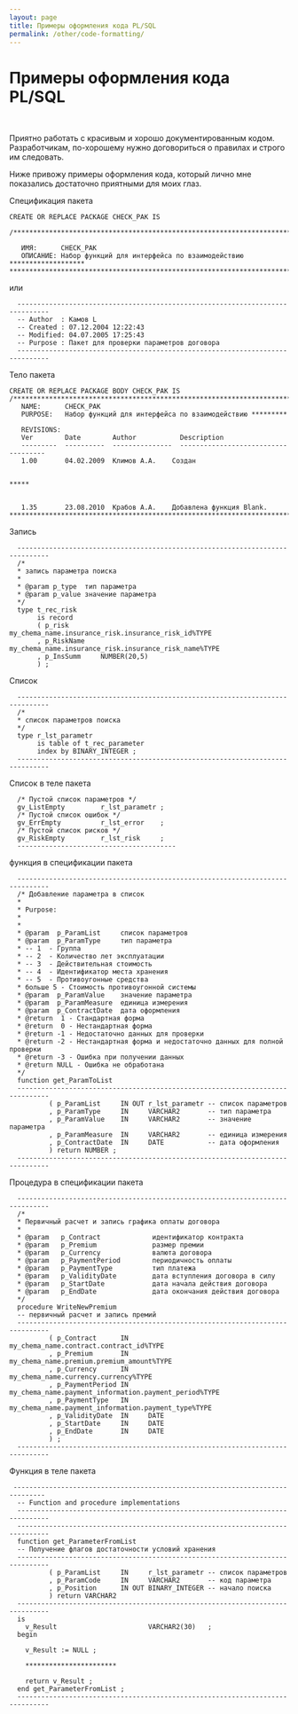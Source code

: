 ```yaml
---
layout: page
title: Примеры оформления кода PL/SQL
permalink: /other/code-formatting/
---
```


# Примеры оформления кода PL/SQL

<br/>

Приятно работать с красивым и хорошо документированным кодом. Разработчикам, по-хорошему нужно договориться о правилах и
строго им следовать.


Ниже привожу примеры оформления кода, который лично мне показались достаточно приятными для моих глаз.



Спецификация пакета

    CREATE OR REPLACE PACKAGE CHECK_PAK IS

    /******************************************************************************

       ИМЯ:      CHECK_PAK
       ОПИСАНИЕ: Набор функций для интерфейса по взаимодействию *******************
    ******************************************************************************/


или

      ------------------------------------------------------------------------------
      -- Author  : Камов L
      -- Created : 07.12.2004 12:22:43
      -- Modified: 04.07.2005 17:25:43
      -- Purpose : Пакет для проверки параметров договора
      ------------------------------------------------------------------------------



Тело пакета


    CREATE OR REPLACE PACKAGE BODY CHECK_PAK IS
    /******************************************************************************
       NAME:      CHECK_PAK
       PURPOSE:   Набор функций для интерфейса по взаимодействию *********

       REVISIONS:
       Ver        Date        Author           Description
       ---------  ----------  ---------------  ------------------------------------
       1.00       04.02.2009  Климов А.А.    Создан


    *****


       1.35       23.08.2010  Крабов А.А.    Добавлена функция Blank.
    *******************************************************************************/


Запись

      ------------------------------------------------------------------------------
      /*
      * запись параметра поиска
      *
      * @param p_type  тип параметра
      * @param p_value значение параметра
      */
      type t_rec_risk
           is record
           ( p_risk        my_chema_name.insurance_risk.insurance_risk_id%TYPE
           , p_RiskName    my_chema_name.insurance_risk.insurance_risk_name%TYPE
           , p_InsSumm     NUMBER(20,5)
           ) ;



Список


      ------------------------------------------------------------------------------
      /*
      * список параметров поиска
      */
      type r_lst_parametr
           is table of t_rec_parameter
           index by BINARY_INTEGER ;
      ------------------------------------------------------------------------------


Список в теле пакета


      /* Пустой список параметров */
      gv_ListEmpty         r_lst_parametr ;
      /* Пустой список ошибок */
      gv_ErrEmpty          r_lst_error    ;
      /* Пустой список рисков */
      gv_RiskEmpty         r_lst_risk     ;
      ----------------------------------------



функция в спецификации пакета


      ------------------------------------------------------------------------------
      /* Добавление параметра в список
      *
      * Purpose:
      *
      *
      * @param  p_ParamList     список параметров
      * @param  p_ParamType     тип параметра
      * -- 1  - Группа
      * -- 2  - Количество лет эксплуатации
      * -- 3  - Действительная стоимость
      * -- 4  - Идентификатор места хранения
      * -- 5  - Противоугонные средства
      * больше 5 - Стоимость противоугонной системы
      * @param  p_ParamValue    значение параметра
      * @param  p_ParamMeasure  единица измерения
      * @param  p_ContractDate  дата оформления
      * @return  1 - Стандартная форма
      * @return  0 - Нестандартная форма
      * @return -1 - Недостаточно данных для проверки
      * @return -2 - Нестандартная форма и недостаточно данных для полной проверки
      * @return -3 - Ошибка при получении данных
      * @return NULL - Ошибка не обработана
      */
      function get_ParamToList
      ------------------------------------------------------------------------------
              ( p_ParamList     IN OUT r_lst_parametr -- список параметров
              , p_ParamType     IN     VARCHAR2       -- тип параметра
              , p_ParamValue    IN     VARCHAR2       -- значение параметра
              , p_ParamMeasure  IN     VARCHAR2       -- единица измерения
              , p_ContractDate  IN     DATE           -- дата оформления
              ) return NUMBER ;
      ------------------------------------------------------------------------------



Процедура в спецификации пакета


      ------------------------------------------------------------------------------
      /*
      * Первичный расчет и запись графика оплаты договора
      *
      * @param   p_Contract             идентификатор контракта
      * @param   p_Premium              размер премии
      * @param   p_Currency             валюта договора
      * @param   p_PaymentPeriod        периодичность оплаты
      * @param   p_PaymentType          тип платежа
      * @param   p_ValidityDate         дата вступления договора в силу
      * @param   p_StartDate            дата начала действия договора
      * @param   p_EndDate              дата окончания действия договора
      */
      procedure WriteNewPremium
      -- первичный расчет и запись премий
      ------------------------------------------------------------------------------
              ( p_Contract      IN     my_chema_name.contract.contract_id%TYPE
              , p_Premium       IN     my_chema_name.premium.premium_amount%TYPE
              , p_Currency      IN     my_chema_name.currency.currency%TYPE
              , p_PaymentPeriod IN     my_chema_name.payment_information.payment_period%TYPE
              , p_PaymentType   IN     my_chema_name.payment_information.payment_type%TYPE
              , p_ValidityDate  IN     DATE
              , p_StartDate     IN     DATE
              , p_EndDate       IN     DATE
              ) ;
      ------------------------------------------------------------------------------


Функция в теле пакета



     ------------------------------------------------------------------------------
      -- Function and procedure implementations
      ------------------------------------------------------------------------------
      ------------------------------------------------------------------------------
      function get_ParameterFromList
      -- Получение флагов достаточности условий хранения
      ------------------------------------------------------------------------------
              ( p_ParamList     IN     r_lst_parametr -- список параметров
              , p_ParamCode     IN     VARCHAR2       -- код параметра
              , p_Position      IN OUT BINARY_INTEGER -- начало поиска
              ) return VARCHAR2
      ------------------------------------------------------------------------------
      is
        v_Result                       VARCHAR2(30)   ;
      begin

        v_Result := NULL ;

    	***********************

        return v_Result ;
      end get_ParameterFromList ;
      ------------------------------------------------------------------------------
